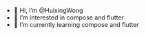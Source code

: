 - 👋 Hi, I’m @HuixingWong
- 👀 I’m interested in compose and flutter 
- 🌱 I’m currently learning compose and flutter 
<!---
HuixingWong/HuixingWong is a ✨ special ✨ repository because its `README.md` (this file) appears on your GitHub profile.
You can click the Preview link to take a look at your changes.
--->
